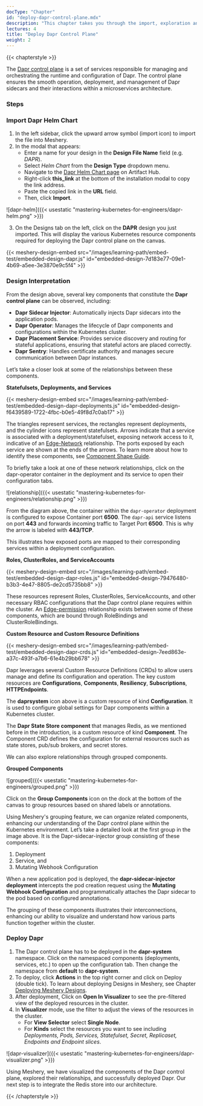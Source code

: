```yaml
---
docType: "Chapter"
id: "deploy-dapr-control-plane.mdx"
description: "This chapter takes you through the import, exploration and deployment of Dapr control plane components"
lectures: 4
title: "Deploy Dapr Control Plane"
weight: 2
---
```

{{< chapterstyle >}}

The [Dapr control plane](https://docs.dapr.io/concepts/dapr-services/) is a set of services responsible for managing and orchestrating the runtime and configuration of Dapr. The control plane ensures the smooth operation, deployment, and management of Dapr sidecars and their interactions within a microservices architecture.

### **Steps**

### **Import Dapr Helm Chart**

1. In the left sidebar, click the upward arrow symbol (import icon) to import the file into Meshery.
2. In the modal that appears:
   - Enter a name for your design in the **Design File Name** field (e.g. _DAPR_).
   - Select _Helm Chart_ from the **Design Type** dropdown menu.
   - Navigate to the [Dapr Helm Chart page](https://artifacthub.io/packages/helm/dapr/dapr/1.14.0-rc.4?modal=install) on Artifact Hub.
   - Right-click **this_link** at the bottom of the installation modal to copy the link address.
   - Paste the copied link in the **URL** field.
   - Then, click **Import**.

![dapr-helm]({{< usestatic "mastering-kubernetes-for-engineers/dapr-helm.png" >}})

3. On the Designs tab on the left, click on the **DAPR** design you just imported. This will display the various Kubernetes resource components required for deploying the Dapr control plane on the canvas.

{{< meshery-design-embed src="/images/learning-path/embed-test/embedded-design-dapr.js" id="embedded-design-7d183e77-09e1-4b69-a5ee-3e3870e9c5f4" >}}

### **Design Interpretation**

From the design above, several key components that constitute the **Dapr control plane** can be observed, including:

-  **Dapr Sidecar Injector**: Automatically injects Dapr sidecars into the application pods.
-  **Dapr Operator**: Manages the lifecycle of Dapr components and configurations within the Kubernetes cluster.
-  **Dapr Placement Service**: Provides service discovery and routing for stateful applications, ensuring that stateful actors are placed correctly.
-  **Dapr Sentry**: Handles certificate authority and manages secure communication between Dapr instances.

Let’s take a closer look at some of the relationships between these components.

**Statefulsets, Deployments, and Services**

{{< meshery-design-embed src="/images/learning-path/embed-test/embedded-design-dapr-deployments.js" id="embedded-design-f6439589-1722-4fbc-b0e5-49f8d7c0ab17" >}}

The triangles represent services, the rectangles represent deployments, and the cylinder icons represent statefulsets. Arrows indicate that a service is associated with a deployment/statefulset, exposing network access to it, indicative of an [Edge-Network](https://docs.meshery.io/concepts/logical/relationships#1-edge---network) relationship. The ports exposed by each service are shown at the ends of the arrows. To learn more about how to identify these components, see [Component Shape Guide]().

To briefly take a look at one of these network relationships, click on the dapr-operator container in the deployment and its service to open their configuration tabs.

![relationship]({{< usestatic "mastering-kubernetes-for-engineers/relationship.png" >}})

From the diagram above, the container within the `dapr-operator` deployment is configured to expose Container port **6500**. The `dapr-api` service listens on port **443** and forwards incoming traffic to Target Port **6500**. This is why the arrow is labeled with **443/TCP**.

This illustrates how exposed ports are mapped to their corresponding services within a deployment configuration.

**Roles, ClusterRoles, and ServiceAccounts**

{{< meshery-design-embed src="/images/learning-path/embed-test/embedded-design-dapr-roles.js" id="embedded-design-79476480-b3b3-4e47-8805-de2cd5735bb8" >}}

These resources represent Roles, ClusterRoles, ServiceAccounts, and other necessary RBAC configurations that the Dapr control plane requires within the cluster. An [Edge-permission](https://docs.meshery.io/concepts/logical/relationships#3-edge---permission) relationship exists between some of these components, which are bound through RoleBindings and ClusterRoleBindings.

**Custom Resource and Custom Resource Definitions**

{{< meshery-design-embed src="/images/learning-path/embed-test/embedded-design-dapr-crds.js" id="embedded-design-7eed863e-a37c-493f-a7b6-61e4b29bb678" >}}

Dapr leverages several Custom Resource Definitions (CRDs) to allow users manage and define its configuration and operation. The key custom resources are **Configurations**, **Components**, **Resiliency**, **Subscriptions**, **HTTPEndpoints**.

The **daprsystem** icon above is a custom resource of kind **Configuration**. It is used to configure global settings for Dapr components within a Kubernetes cluster.

The **Dapr State Store component** that manages Redis, as we mentioned before in the introduction, is a custom resource of kind **Component**. The Component CRD defines the configuration for external resources such as state stores, pub/sub brokers, and secret stores.

We can also explore relationships through grouped components.

**Grouped Components**

![grouped]({{< usestatic "mastering-kubernetes-for-engineers/grouped.png" >}})

Click on the **Group Components** icon on the dock at the bottom of the canvas to group resources based on shared labels or annotations.

Using Meshery's grouping feature, we can organize related components, enhancing our understanding of the Dapr control plane within the Kubernetes environment. Let’s take a detailed look at the first group in the image above. It is the Dapr-sidecar-injector group consisting of these components:

1. Deployment
2. Service, and
3. Mutating Webhook Configuration

When a new application pod is deployed, the **dapr-sidecar-injector deployment** intercepts the pod creation request using the **Mutating Webhook Configuration** and programmatically attaches the Dapr sidecar to the pod based on configured annotations.

The grouping of these components illustrates their interconnections, enhancing our ability to visualize and understand how various parts function together within the cluster.

### **Deploy Dapr**

1. The Dapr control plane has to be deployed in the **dapr-system** namespace. Click on the namespaced components (deployments, services, etc.) to open up the configuration tab. Then change the namespace from **default** to **dapr-system**.
2. To deploy, click **Actions** in the top right corner and click on Deploy (double tick). To learn about deploying Designs in Meshery, see Chapter [Deploying Meshery Designs](https://cloud.layer5.io/academy/learning-paths/mastering-meshery/introduction-to-meshery).
3. After deployment, Click on **Open In Visualizer** to see the pre-filtered view of the deployed resources in the cluster.
4. In **Visualizer** mode, use the filter to adjust the views of the resources in the cluster.
   - For **View Selector** select **Single Node**.
   - For **Kinds** select the resources you want to see including _Deployments, Pods, Services, Statefulset, Secret, Replicaset, Endpoints and Endpoint slices_.

![dapr-visualizer]({{< usestatic "mastering-kubernetes-for-engineers/dapr-visualizer.png" >}})

Using Meshery, we have visualized the components of the Dapr control plane, explored their relationships, and successfully deployed Dapr. Our next step is to integrate the Redis store into our architecture.

{{< /chapterstyle >}}